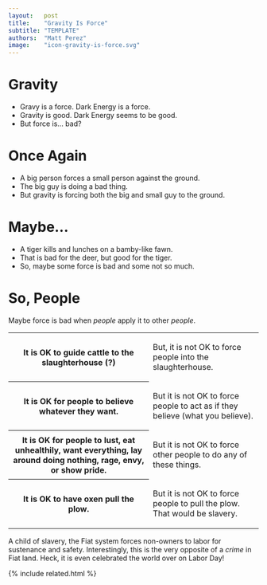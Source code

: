 ```yaml
---
layout:   post
title:    "Gravity Is Force"
subtitle: "TEMPLATE"
authors:  "Matt Perez"
image:    "icon-gravity-is-force.svg"
---
```

<div style="display:none;">
 <p>Gravy is a force. Dark Energy is a force. Gravity is good, Dark Energy seems to be good. But force is bad.</p>
</div>

<h1>Gravity</h1>
 <ul>
  <li>Gravy is a force. Dark Energy is a force.</li>
  <li>Gravity is good. Dark Energy seems to be good.</li>
  <li>But force is&hellip; bad?</li>
 </ul>

<h1>Once Again</h1>
 <ul>
  <li>A big person forces a small person against the ground.</li>
  <li>The big guy is doing a bad thing.</li>
  <li>But gravity is forcing both the big and small guy to the ground.</li>
 </ul>

<h1>Maybe…</h1>
 <ul>
  <li>A tiger kills and lunches on a bamby-like fawn.</li>
  <li>That is bad for the deer, but good for the tiger.</li>
  <li>So, maybe some force is bad and some not so much.</li>
 </ul>

<h1>So, People</h1>
 <p>Maybe force is bad when <em>people</em> apply it to other <em>people</em>.</p>
 <div class="_center">
  <table class="_h2table">
   <tr>
    <th>It is OK to guide cattle to the slaughterhouse (?)</th>
    <td>
     <p>But, it is not OK to force people into the slaughterhouse.</p>
    </td>
   </tr>
   <tr>
    <th>It is OK for people to believe whatever they want.</th>
    <td>
     <p>But it is not OK to force people to act as if they believe (what you believe).</p>
    </td>
   </tr>
   <tr>
    <th>It is OK for people to lust, eat unhealthily, want everything, lay around doing nothing, rage, envy, or show pride.</th>
    <td>
     <p>But it is not OK to force other people to do any of these things.</p>
    </td>
   </tr>
   <tr>
    <th>It is OK to have oxen pull the plow.</th>
    <td>
     <p>But it is not OK to force people to pull the plow. That would be slavery.</p>
    </td>
   </tr>
  </table>
 </div>
 <p>A child of slavery, the <span class="_paradigm">Fiat</span> system forces non-owners to labor for sustenance and safety. Interestingly, this is the very opposite of a <em>crime</em> in <span class="_paradigm">Fiat</span> land.  Heck, it is even celebrated the world over on Labor Day!</p>

{% include related.html %}
